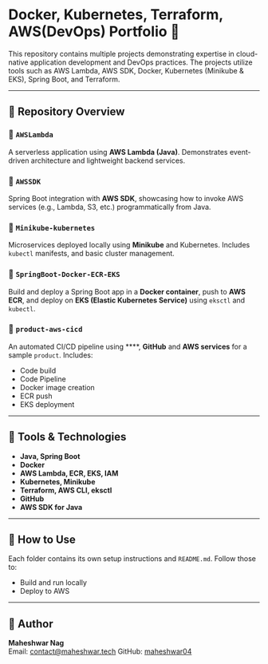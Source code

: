 # Docker, Kubernetes, Terraform, AWS(DevOps) Portfolio 🚀

This repository contains multiple projects demonstrating expertise in cloud-native application development and DevOps practices. The projects utilize tools such as AWS Lambda, AWS SDK, Docker, Kubernetes (Minikube & EKS), Spring Boot, and Terraform.

---

## 📁 Repository Overview

### 🔹 `AWSLambda`
A serverless application using **AWS Lambda (Java)**. Demonstrates event-driven architecture and lightweight backend services.

### 🔹 `AWSSDK`
Spring Boot integration with **AWS SDK**, showcasing how to invoke AWS services (e.g., Lambda, S3, etc.) programmatically from Java.

### 🔹 `Minikube-kubernetes`
Microservices deployed locally using **Minikube** and Kubernetes. Includes `kubectl` manifests, and basic cluster management.

### 🔹 `SpringBoot-Docker-ECR-EKS`
Build and deploy a Spring Boot app in a **Docker container**, push to **AWS ECR**, and deploy on **EKS (Elastic Kubernetes Service)** using `eksctl` and `kubectl`.

### 🔹 `product-aws-cicd`
An automated CI/CD pipeline using ****, **GitHub** and **AWS services** for a sample `product`. Includes:
- Code build
- Code Pipeline
- Docker image creation
- ECR push
- EKS deployment

---

## 🧰 Tools & Technologies

- **Java, Spring Boot**
- **Docker**
- **AWS Lambda, ECR, EKS, IAM**
- **Kubernetes, Minikube**
- **Terraform, AWS CLI, eksctl**
- **GitHub**
- **AWS SDK for Java**

---

## 🔧 How to Use

Each folder contains its own setup instructions and `README.md`. Follow those to:
- Build and run locally
- Deploy to AWS
---

## 📌 Author

**Maheshwar Nag**  
Email: contact@maheshwar.tech
GitHub: [maheshwar04](https://github.com/maheshwar04)


 
